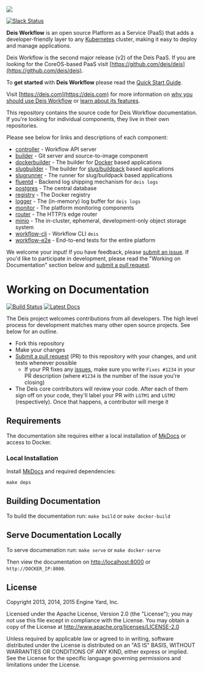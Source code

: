 ![](https://deis.com/images/deis-logo.png)

[![Slack Status](https://slack.deis.io/badge.svg)](https://slack.deis.io/)

**Deis Workflow** is an open source Platform as a Service (PaaS) that adds a developer-friendly layer to any [Kubernetes][k8s-home] cluster, making it easy to deploy and manage applications.

Deis Workflow is the second major release (v2) of the Deis PaaS. If you are looking for the CoreOS-based PaaS visit [https://github.com/deis/deis](https://github.com/deis/deis).

To **get started** with **Deis Workflow** please read the [Quick Start Guide](https://deis.com/docs/workflow/quickstart/).

Visit [https://deis.com](https://deis.com) for more information on [why you should use Deis Workflow](https://deis.com/why-deis/) or [learn about its features](https://deis.com/how-it-works/).

This repository contains the source code for Deis Workflow documentation. If you're looking for individual components, they live in their own repositories.

Please see below for links and descriptions of each component:

- [controller](https://github.com/deis/controller) - Workflow API server
- [builder](https://github.com/deis/builder) - Git server and source-to-image component
- [dockerbuilder](https://github.com/deis/dockerbuilder) - The builder for [Docker](https://www.docker.com/) based applications
- [slugbuilder](https://github.com/deis/slugbuilder) - The builder for [slug/buildpack](https://devcenter.heroku.com/articles/slug-compiler) based applications
- [slugrunner](https://github.com/deis/slugrunner) - The runner for slug/buildpack based applications
- [fluentd](https://github.com/deis/fluentd) - Backend log shipping mechanism for `deis logs`
- [postgres](https://github.com/deis/postgres) - The central database
- [registry](https://github.com/deis/registry) - The Docker registry
- [logger](https://github.com/deis/logger) - The (in-memory) log buffer for `deis logs`
- [monitor](https://github.com/deis/monitor) - The platform monitoring components
- [router](https://github.com/deis/router) - The HTTP/s edge router
- [minio](https://github.com/deis/minio) - The in-cluster, ephemeral, development-only object storage system
- [workflow-cli](https://github.com/deis/workflow-cli) - Workflow CLI `deis`
- [workflow-e2e](https://github.com/deis/workflow-e2e) - End-to-end tests for the entire platform

We welcome your input! If you have feedback, please [submit an issue][issues]. If you'd like to participate in development, please read the "Working on Documentation" section below and [submit a pull request][prs].

# Working on Documentation

[![Build Status](https://travis-ci.org/deis/workflow.svg?branch=master)](https://travis-ci.org/deis/workflow)
[![Latest Docs](http://img.shields.io/badge/docs-latest-fc1e5e.svg)](http://docs-v2.readthedocs.org/en/latest/)

The Deis project welcomes contributions from all developers. The high level process for development matches many other open source projects. See below for an outline.

* Fork this repository
* Make your changes
* [Submit a pull request][prs] (PR) to this repository with your changes, and unit tests whenever possible
	* If your PR fixes any [issues][issues], make sure you write `Fixes #1234` in your PR description (where `#1234` is the number of the issue you're closing)
* The Deis core contributors will review your code. After each of them sign off on your code, they'll label your PR with `LGTM1` and `LGTM2` (respectively). Once that happens, a contributor will merge it

## Requirements

The documentation site requires either a local installation of [MkDocs][] or access to Docker.

### Local Installation

Install [MkDocs][] and required dependencies:

```
make deps
```

## Building Documentation

To build the documentation run: `make build` or `make docker-build`

## Serve Documentation Locally

To serve documenation run: `make serve` or `make docker-serve`

Then view the documentation on [http://localhost:8000](http://localhost:8000) or `http://DOCKER_IP:8000`.

## License

Copyright 2013, 2014, 2015 Engine Yard, Inc.

Licensed under the Apache License, Version 2.0 (the "License"); you may not use this file except in compliance with the License. You may obtain a copy of the License at <http://www.apache.org/licenses/LICENSE-2.0>

Unless required by applicable law or agreed to in writing, software distributed under the License is distributed on an "AS IS" BASIS, WITHOUT WARRANTIES OR CONDITIONS OF ANY KIND, either express or implied. See the License for the specific language governing permissions and limitations under the License.

[k8s-home]: http://kubernetes.io
[install-k8s]: http://kubernetes.io/gettingstarted/
[mkdocs]: http://www.mkdocs.org/
[issues]: https://github.com/deis/workflow/issues
[prs]: https://github.com/deis/workflow/pulls
